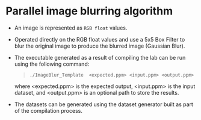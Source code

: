 # Parallel image blurring algorithm

* An image is represented as ```RGB float``` values. 
* Operated directly on the RGB float values and use a 5x5 Box Filter to blur the original image to produce the blurred image (Gaussian Blur).
* The executable generated as a result of compiling the lab can be run using the following command:
    > ```./ImageBlur_Template ­ <expected.ppm> ­<input.ppm> <output.ppm>```   

    where <expected.ppm> is the expected output, <input.ppm> is the input dataset, and <output.ppm> is an optional path to store the results.
* The datasets can be generated using the dataset generator built as part of the compilation process.
